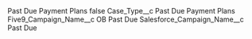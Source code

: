 <?xml version="1.0" encoding="UTF-8"?>
<CustomMetadata xmlns="http://soap.sforce.com/2006/04/metadata" xmlns:xsi="http://www.w3.org/2001/XMLSchema-instance" xmlns:xsd="http://www.w3.org/2001/XMLSchema">
    <label>Past Due Payment Plans</label>
    <protected>false</protected>
    <values>
        <field>Case_Type__c</field>
        <value xsi:type="xsd:string">Past Due Payment Plans</value>
    </values>
    <values>
        <field>Five9_Campaign_Name__c</field>
        <value xsi:type="xsd:string">OB Past Due</value>
    </values>
    <values>
        <field>Salesforce_Campaign_Name__c</field>
        <value xsi:type="xsd:string">Past Due</value>
    </values>
</CustomMetadata>
